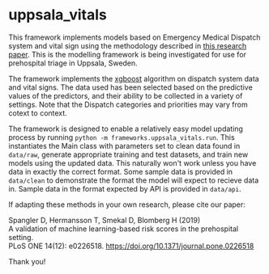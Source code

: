 # uppsala_vitals

This framework implements models based on Emergency Medical Dispatch system and vital sign using the methodology described in [this research paper](https://journals.plos.org/plosone/article?id=10.1371/journal.pone.0226518). This is the modelling framework is being investigated for use for prehospital triage in Uppsala, Sweden.

The framework implements the [xgboost](https://xgboost.readthedocs.io/en/latest/) algorithm on dispatch system data and vital signs. The data used has been selected based on the predictive values of the predictors, and their ability to be collected in a variety of settings. Note that the Dispatch categories and priorities may vary from cotext to context.

The framework is designed to enable a relatively easy model updating process by running `python -m frameworks.uppsala_vitals.run`. This instantiates the Main class with parameters set to clean data found in `data/raw`, generate appropriate training and test datasets, and train new models using the updated data. This naturally won't work unless you have data in exactly the correct format. Some sample data is provided in `data/clean` to demonstrate the format the model will expect to recieve data in. Sample data in the format expected by API is provided in `data/api`.

If adapting these methods in your own research, please cite our paper:

Spangler D, Hermansson T, Smekal D, Blomberg H (2019)  
A validation of machine learning-based risk scores in the prehospital setting.  
PLoS ONE 14(12): e0226518. https://doi.org/10.1371/journal.pone.0226518  

Thank you!